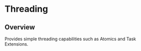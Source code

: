 # Threading

## Overview

Provides simple threading capabilities such as Atomics and Task Extensions.